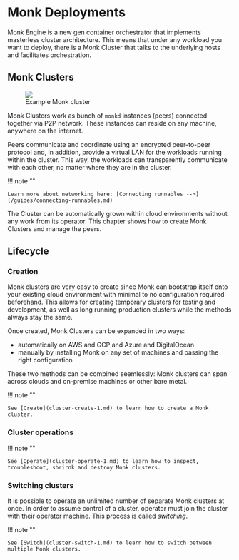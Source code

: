 # Monk Deployments

Monk Engine is a new gen container orchestrator that implements masterless cluster architecture. This means that under any workload you want to deploy, there is a Monk Cluster that talks to the underlying hosts and facilitates orchestration.

## Monk Clusters

<figure>
  <img src="/assets/cluster.png" />
  <figcaption>Example Monk cluster</figcaption>
</figure>

Monk Clusters work as bunch of `monkd` instances (peers) connected together via P2P network. These instances can reside on any machine, anywhere on the internet.

Peers communicate and coordinate using an encrypted peer-to-peer protocol and, in addition, provide a virtual LAN for the workloads running within the cluster. This way, the workloads can transparently communicate with each other, no matter where they are in the cluster.

!!! note ""

    Learn more about networking here: [Connecting runnables -->](/guides/connecting-runnables.md)

The Cluster can be automatically grown within cloud environments without any work from its operator. This chapter shows how to create Monk Clusters and manage the peers.

## Lifecycle

### Creation

Monk clusters are very easy to create since Monk can bootstrap itself onto your existing cloud environment with minimal to no configuration required beforehand. This allows for creating temporary clusters for testing and development, as well as long running production clusters while the methods always stay the same.

Once created, Monk Clusters can be expanded in two ways:

-   automatically on AWS and GCP and Azure and DigitalOcean
-   manually by installing Monk on any set of machines and passing the right configuration

These two methods can be combined seemlessly: Monk clusters can span across clouds and on-premise machines or other bare metal.

!!! note ""

    See [Create](cluster-create-1.md) to learn how to create a Monk cluster.

### Cluster operations

!!! note ""

    See [Operate](cluster-operate-1.md) to learn how to inspect, troubleshoot, shrirnk and destroy Monk clusters.

### Switching clusters

It is possible to operate an unlimited number of separate Monk clusters at once. In order to assume control of a cluster, operator must join the cluster with their operator machine. This process is called _switching_.

!!! note ""

    See [Switch](cluster-switch-1.md) to learn how to switch between multiple Monk clusters.
